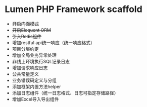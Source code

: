 # Lumen PHP Framework scaffold
* ~~开启门面模式~~
* ~~开启Eloquent ORM~~
* ~~引入Redis组件~~
* 增加restful api统一响应（统一响应格式）
* 项目分层约定
* 增加全局业务异常处理
* 非线上环境执行SQL记录日志
* 增加请求响应日志
* 公共常量定义
* 业务错误码定义与分组
* 添加框架内置方法helper
* 添加日志组件（统一日志格式、日志可指定存储路径）
* 增加Excel导入导出组件
